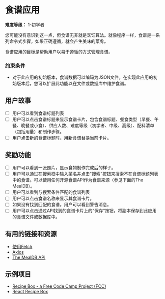 # 食谱应用

**难度等级：** 1-初学者

您可能没有意识到这一点，但食谱无非就是烹饪算法。就像程序一样，食谱是一系列命令式步骤，如果正确遵循，就会产生美味的菜肴。

食谱应用的目标是帮助用户以易于遵循的方式管理食谱。

### 约束条件

- 对于此应用的初始版本，食谱数据可以编码为JSON文件。在实现此应用的初始版本后，您可以扩展此功能以在文件或数据库中维护食谱。

## 用户故事

-   [ ] 用户可以看到食谱标题列表
-   [ ] 用户可以点击食谱标题来显示食谱卡片，包含食谱标题、餐食类型（早餐、午餐、晚餐或小食）、供应人数、难度等级（初学者、中级、高级）、配料清单（包括用量）和制作步骤。
-   [ ] 用户点击新的食谱标题时，用新食谱替换当前卡片。

## 奖励功能

-   [ ] 用户可以看到一张照片，显示食物制作完成后的样子。
-   [ ] 用户可以通过在搜索框中输入菜名并点击"搜索"按钮来搜索不在食谱标题列表中的食谱。可以使用任何开源食谱API作为食谱来源（参见下面的The MealDB）。
-   [ ] 用户可以看到与搜索条件匹配的食谱列表
-   [ ] 用户可以点击食谱名称来显示其食谱卡片。
-   [ ] 如果没有找到匹配的食谱，用户可以看到警告消息。
-   [ ] 用户可以点击通过API找到的食谱卡片上的"保存"按钮，将副本保存到此应用的食谱文件或数据库中。

## 有用的链接和资源

- [使用Fetch](https://developer.mozilla.org/en-US/docs/Web/API/Fetch_API/Using_Fetch)
- [Axios](https://www.npmjs.com/package/axios)
- [The MealDB API](https://www.themealdb.com/api.php) 

## 示例项目

- [Recipe Box - a Free Code Camp Project (FCC)](https://codepen.io/eddyerburgh/pen/xVeJvB)
- [React Recipe Box](https://codepen.io/inkblotty/pen/oxWRme)
